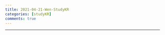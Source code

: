 ```yaml
---
title: 2021-04-21-Wen-StudyKR
categories: [studyKR]
comments: true
---
```

-------------------------------------------------------------------------------